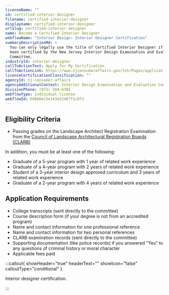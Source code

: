 ```yaml
---
licenseName: ""
id: certified-interior-designer
filename: certified-interior-designer
displayname: certified-interior-designer
urlSlug: certified-interior-designer
name: Become a Certified Interior Designer
webflowName: "Interior Design: Interior Designer Certification"
summaryDescriptionMd: >
  You can only legally use the title of Certified Interior Designer if you’ve
  been certified by the New Jersey Interior Design Examination and Evaluation
  Committee.
industryId: interior-designer
callToActionText: Apply for My Certification
callToActionLink: https://www.njconsumeraffairs.gov/int/Pages/applications.aspx
licenseCertificationClassification: ""
agencyId: nj-consumer-affairs
agencyAdditionalContext: Interior Design Examination and Evaluation Committee
divisionPhone: (973) 504-6385
webflowType: individual-license
webflowId: 648b6ec5e143e52467f1c8f2
---
```

## Eligibility Criteria

* Passing grades on the Landscape Architect Registration Examination from the [Council of Landscape Architectural Registration Boards (CLARB)](https://www.clarb.org)

In addition, you must be at least one of the following:

* Graduate of a 5-year program with 1 year of related work experience
* Graduate of a 4-year program with 2 years of related work experience
* Student of a 3-year interior design approved curriculum and 3 years of related work experience
* Graduate of a 2-year program with 4 years of related work experience

## Application Requirements

* College transcripts (sent directly to the committee)
* Course description form (if your degree is not from an accredited program)
* Name and contact information for one professional reference
* Name and contact information for two personal references
* CLARB examination records (sent directly to the committee)
* Supporting documentation (like police records) if you answered "Yes” to any questions of criminal history or moral character
* Applicable fees paid

:::callout{ showHeader="true" headerText="" showIcon="false" calloutType="conditional" }

Interior designer certification.

:::
